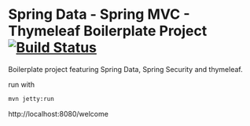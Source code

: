 Spring Data - Spring MVC - Thymeleaf Boilerplate Project [![Build Status](https://travis-ci.org/djapal/spring-data-thymeleaf-boilerplate.svg?branch=master)](https://travis-ci.org/djapal/spring-data-thymeleaf-boilerplate)
========================================================

Boilerplate project featuring Spring Data, Spring Security and thymeleaf.

run with 
```sh
mvn jetty:run
```
http://localhost:8080/welcome

